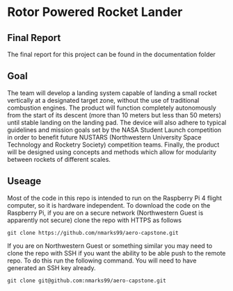 # Rotor Powered Rocket Lander
## Final Report
The final report for this project can be found in the documentation folder

## Goal
The team will develop a landing system capable of landing a small rocket vertically at a designated target zone, without the use of traditional combustion engines.
The product will function completely autonomously from the start of its descent (more than 10 meters but less than 50 meters) until stable landing on the landing 
pad. The device will also adhere to typical guidelines and mission goals set by the NASA Student Launch competition in order to benefit future NUSTARS (Northwestern 
University Space Technology and Rocketry Society) competition teams. Finally, the product will be designed using concepts and methods which allow for modularity 
between rockets of different scales.

## Useage
Most of the code in this repo is intended to run on the Raspberry Pi 4 flight computer, so it is hardware independent. To download the code on the Raspberry Pi, 
if you are on a secure network (Northwestern Guest is apparently not secure) clone the repo with HTTPS as follows
```
git clone https://github.com/nmarks99/aero-capstone.git
```
If you are on Northwestern Guest or something similar you may need to clone the repo with SSH if you want the ability to be able push to the remote repo. To do 
this run the following command. You will need to have generated an SSH key already.
```
git clone git@github.com:nmarks99/aero-capstone.git
```
